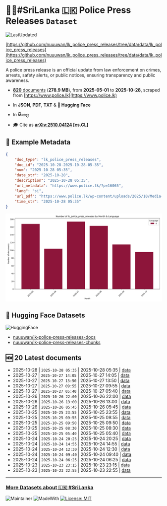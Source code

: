 # 👮‍♂️#SriLanka 🇱🇰 Police Press Releases `Dataset`

![LastUpdated](https://img.shields.io/badge/last_updated-2025--10--28_12:27:15-green)

[https://github.com/nuuuwan/lk_police_press_releases/tree/data/data/lk_police_press_releases](https://github.com/nuuuwan/lk_police_press_releases/tree/data/data/lk_police_press_releases)

A police press release is an official update from law enforcement on crimes, arrests, safety alerts, or public notices, ensuring transparency and public awareness.

- [**820** documents](https://github.com/nuuuwan/lk_police_press_releases/tree/data/data/lk_police_press_releases) (**278.9 MB**), from **2025-05-01** to **2025-10-28**, scraped from [https://www.police.lk](https://www.police.lk)

- In **JSON**, **PDF**, **TXT** & **🤗 Hugging Face**

- In **සිංහල**

- 🎓 Cite as **[arXiv:2510.04124](https://arxiv.org/abs/2510.04124) [cs.CL]**

## 📝 Example Metadata

```json
{
    "doc_type": "lk_police_press_releases",
    "doc_id": "2025-10-28-2025-10-28-05-35",
    "num": "2025-10-28 05:35",
    "date_str": "2025-10-28",
    "description": "2025-10-28 05:35",
    "url_metadata": "https://www.police.lk/?p=16065",
    "lang": "si",
    "url_pdf": "https://www.police.lk/wp-content/uploads/2025/10/Media-on-2025.10.28-at-0535-_compressed.pdf",
    "time_str": "2025-10-28 05:35"
}
```

![Chart](https://raw.githubusercontent.com/nuuuwan/lk_police_press_releases/refs/heads/data/data/lk_police_press_releases/docs_by_month_and_lang.png)

## 🤗 Hugging Face Datasets

![HuggingFace](https://img.shields.io/badge/-HuggingFace-FDEE21?style=for-the-badge&logo=HuggingFace)

- [nuuuwan/lk-police-press-releases-docs](https://huggingface.co/datasets/nuuuwan/lk-police-press-releases-docs)
- [nuuuwan/lk-police-press-releases-chunks](https://huggingface.co/datasets/nuuuwan/lk-police-press-releases-chunks)

## 🆕 20 Latest documents

- 2025-10-28 | `2025-10-28 05:35` | 2025-10-28 05:35 | [data](https://github.com/nuuuwan/lk_police_press_releases/tree/data/data/lk_police_press_releases/2020s/2025/2025-10-28-2025-10-28-05-35)
- 2025-10-27 | `2025-10-27 14:05` | 2025-10-27 14:05 | [data](https://github.com/nuuuwan/lk_police_press_releases/tree/data/data/lk_police_press_releases/2020s/2025/2025-10-27-2025-10-27-14-05)
- 2025-10-27 | `2025-10-27 13:50` | 2025-10-27 13:50 | [data](https://github.com/nuuuwan/lk_police_press_releases/tree/data/data/lk_police_press_releases/2020s/2025/2025-10-27-2025-10-27-13-50)
- 2025-10-27 | `2025-10-27 09:55` | 2025-10-27 09:55 | [data](https://github.com/nuuuwan/lk_police_press_releases/tree/data/data/lk_police_press_releases/2020s/2025/2025-10-27-2025-10-27-09-55)
- 2025-10-27 | `2025-10-27 05:40` | 2025-10-27 05:40 | [data](https://github.com/nuuuwan/lk_police_press_releases/tree/data/data/lk_police_press_releases/2020s/2025/2025-10-27-2025-10-27-05-40)
- 2025-10-26 | `2025-10-26 22:00` | 2025-10-26 22:00 | [data](https://github.com/nuuuwan/lk_police_press_releases/tree/data/data/lk_police_press_releases/2020s/2025/2025-10-26-2025-10-26-22-00)
- 2025-10-26 | `2025-10-26 13:00` | 2025-10-26 13:00 | [data](https://github.com/nuuuwan/lk_police_press_releases/tree/data/data/lk_police_press_releases/2020s/2025/2025-10-26-2025-10-26-13-00)
- 2025-10-26 | `2025-10-26 05:45` | 2025-10-26 05:45 | [data](https://github.com/nuuuwan/lk_police_press_releases/tree/data/data/lk_police_press_releases/2020s/2025/2025-10-26-2025-10-26-05-45)
- 2025-10-25 | `2025-10-25 23:55` | 2025-10-25 23:55 | [data](https://github.com/nuuuwan/lk_police_press_releases/tree/data/data/lk_police_press_releases/2020s/2025/2025-10-25-2025-10-25-23-55)
- 2025-10-25 | `2025-10-25 09:55` | 2025-10-25 09:55 | [data](https://github.com/nuuuwan/lk_police_press_releases/tree/data/data/lk_police_press_releases/2020s/2025/2025-10-25-2025-10-25-09-55)
- 2025-10-25 | `2025-10-25 09:50` | 2025-10-25 09:50 | [data](https://github.com/nuuuwan/lk_police_press_releases/tree/data/data/lk_police_press_releases/2020s/2025/2025-10-25-2025-10-25-09-50)
- 2025-10-25 | `2025-10-25 08:30` | 2025-10-25 08:30 | [data](https://github.com/nuuuwan/lk_police_press_releases/tree/data/data/lk_police_press_releases/2020s/2025/2025-10-25-2025-10-25-08-30)
- 2025-10-25 | `2025-10-25 05:40` | 2025-10-25 05:40 | [data](https://github.com/nuuuwan/lk_police_press_releases/tree/data/data/lk_police_press_releases/2020s/2025/2025-10-25-2025-10-25-05-40)
- 2025-10-24 | `2025-10-24 20:25` | 2025-10-24 20:25 | [data](https://github.com/nuuuwan/lk_police_press_releases/tree/data/data/lk_police_press_releases/2020s/2025/2025-10-24-2025-10-24-20-25)
- 2025-10-24 | `2025-10-24 14:55` | 2025-10-24 14:55 | [data](https://github.com/nuuuwan/lk_police_press_releases/tree/data/data/lk_police_press_releases/2020s/2025/2025-10-24-2025-10-24-14-55)
- 2025-10-24 | `2025-10-24 12:30` | 2025-10-24 12:30 | [data](https://github.com/nuuuwan/lk_police_press_releases/tree/data/data/lk_police_press_releases/2020s/2025/2025-10-24-2025-10-24-12-30)
- 2025-10-24 | `2025-10-24 09:40` | 2025-10-24 09:40 | [data](https://github.com/nuuuwan/lk_police_press_releases/tree/data/data/lk_police_press_releases/2020s/2025/2025-10-24-2025-10-24-09-40)
- 2025-10-24 | `2025-10-24 06:25` | 2025-10-24 06:25 | [data](https://github.com/nuuuwan/lk_police_press_releases/tree/data/data/lk_police_press_releases/2020s/2025/2025-10-24-2025-10-24-06-25)
- 2025-10-23 | `2025-10-23 23:15` | 2025-10-23 23:15 | [data](https://github.com/nuuuwan/lk_police_press_releases/tree/data/data/lk_police_press_releases/2020s/2025/2025-10-23-2025-10-23-23-15)
- 2025-10-23 | `2025-10-23 22:55` | 2025-10-23 22:55 | [data](https://github.com/nuuuwan/lk_police_press_releases/tree/data/data/lk_police_press_releases/2020s/2025/2025-10-23-2025-10-23-22-55)

---

### [More Datasets about 🇱🇰 #SriLanka](https://github.com/nuuuwan/lk_datasets)

![Maintainer](https://img.shields.io/badge/maintainer-nuuuwan-red)
![MadeWith](https://img.shields.io/badge/made_with-python-blue)
[![License: MIT](https://img.shields.io/badge/License-MIT-yellow.svg)](https://opensource.org/licenses/MIT)

